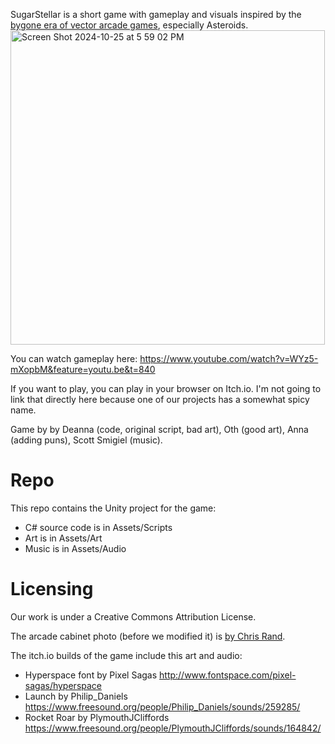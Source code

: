 SugarStellar is a short game with gameplay and visuals inspired by the [bygone era of vector arcade games](http://www.museumofplay.org/blog/chegheads/2011/08/gone-but-not-forgotten-vector-games/), especially Asteroids.<img width="503" alt="Screen Shot 2024-10-25 at 5 59 02 PM" src="https://github.com/user-attachments/assets/70bad1e2-1500-4fc2-a684-6369c78410dd">

You can  watch gameplay here: https://www.youtube.com/watch?v=WYz5-mXopbM&feature=youtu.be&t=840 

If you want to play, you can play in your browser on Itch.io.  I'm not going to link that directly here because one of our projects has a somewhat spicy name.

Game by by Deanna (code, original script, bad art), Oth (good art), Anna (adding puns), Scott Smigiel (music).

# Repo

This repo contains the Unity project for the game:
- C# source code is in Assets/Scripts
- Art is in Assets/Art
- Music is in Assets/Audio

# Licensing

Our work is under a Creative Commons Attribution License.

The arcade cabinet photo (before we modified it) is [by Chris Rand](https://commons.wikimedia.org/wiki/File:Signed_Pong_Cabinet.jpg). 

The itch.io builds of the game include this art and audio:
- Hyperspace font by Pixel Sagas http://www.fontspace.com/pixel-sagas/hyperspace
- Launch by Philip_Daniels https://www.freesound.org/people/Philip_Daniels/sounds/259285/
- Rocket Roar by PlymouthJCliffords https://www.freesound.org/people/PlymouthJCliffords/sounds/164842/
